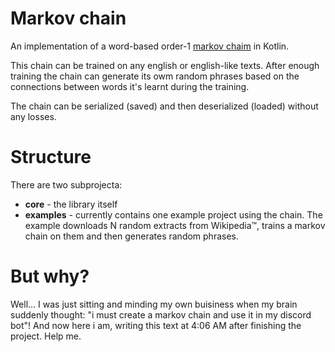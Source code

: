 # Markov chain
An implementation of a word-based order-1 [markov chaim](https://en.m.wikipedia.org/wiki/Markov_chain) in Kotlin.

This chain can be trained on any english or english-like texts.
After enough training the chain can generate its owm random phrases
based on the connections between words it's learnt during the training.

The chain can be serialized (saved) and then deserialized (loaded) without any losses.

# Structure
There are two subprojecta:

* **core** - the library itself
* **examples** - currently contains one example project using the chain.
	The example downloads N random extracts from Wikipedia™, trains a markov
	chain on them and then generates random phrases.

# But why?
Well... I was just sitting and minding my own buisiness when my brain suddenly thought:
"i must create a markov chain and use it in my discord bot"! And now here i am,
writing this text at 4:06 AM after finishing the project. Help me.

